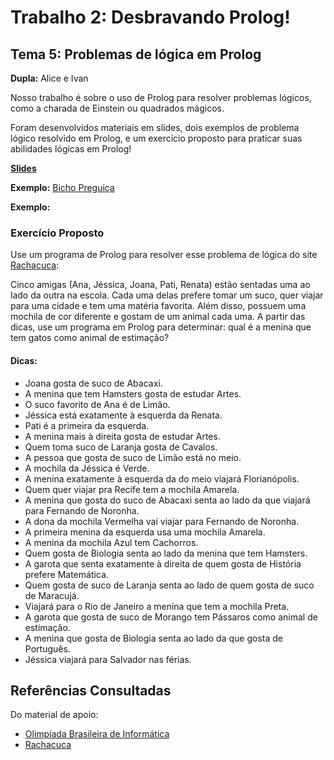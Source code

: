 # Trabalho 2: Desbravando Prolog!
## Tema 5: Problemas de lógica em Prolog
**Dupla:** Alice e Ivan

Nosso trabalho é sobre o uso de Prolog para resolver problemas lógicos, como a charada de Einstein ou quadrados mágicos.

Foram desenvolvidos materiais em slides, dois exemplos de problema lógico resolvido em Prolog, e um exercício proposto para praticar suas abilidades lógicas em Prolog!

[**Slides**](https://docs.google.com/presentation/d/1McI3W6y-vpSAFfWQIadrWhLzYuA1IPbaJbVuTjzuTC8/edit?usp=sharing)

**Exemplo:** [Bicho Preguiça](https://github.com/elc117/t2-2022a-alice_e_ivan/blob/main/bicho%20pregui%C3%A7a.pl)

**Exemplo:**

### Exercício Proposto
Use um programa de Prolog para resolver esse problema de lógica do site [Rachacuca](https://rachacuca.com.br/logica/problemas/amigas-na-escola/):

Cinco amigas (Ana, Jéssica, Joana, Pati, Renata) estão sentadas uma ao lado da outra na escola. Cada uma delas prefere tomar um suco, quer viajar para uma cidade e tem uma matéria favorita. Além disso, possuem uma mochila de cor diferente e gostam de um animal cada uma. A partir das dicas, use um programa em Prolog para determinar: qual é a menina que tem gatos como animal de estimação?

#### Dicas:
* Joana gosta de suco de Abacaxi.
* A menina que tem Hamsters gosta de estudar Artes.
* O suco favorito de Ana é de Limão.
* Jéssica está exatamente à esquerda da Renata.
* Pati é a primeira da esquerda.
* A menina mais à direita gosta de estudar Artes.
* Quem toma suco de Laranja gosta de Cavalos.
* A pessoa que gosta de suco de Limão está no meio.
* A mochila da Jéssica é Verde.
* A menina exatamente à esquerda da do meio viajará Florianópolis.
* Quem quer viajar pra Recife tem a mochila Amarela.
* A menina que gosta do suco de Abacaxi senta ao lado da que viajará para Fernando de Noronha.
* A dona da mochila Vermelha vai viajar para Fernando de Noronha.
* A primeira menina da esquerda usa uma mochila Amarela.
* A menina da mochila Azul tem Cachorros.
* Quem gosta de Biologia senta ao lado da menina que tem Hamsters.
* A garota que senta exatamente à direita de quem gosta de História prefere Matemática.
* Quem gosta de suco de Laranja senta ao lado de quem gosta de suco de Maracujá.
* Viajará para o Rio de Janeiro a menina que tem a mochila Preta.
* A garota que gosta de suco de Morango tem Pássaros como animal de estimação.
* A menina que gosta de Biologia senta ao lado da que gosta de Português.
* Jéssica viajará para Salvador nas férias.

## Referências Consultadas
Do material de apoio:
* [Olimpíada Brasileira de Informática](https://olimpiada.ic.unicamp.br/passadas/)
* [Rachacuca](https://rachacuca.com.br/logica/problemas/)
